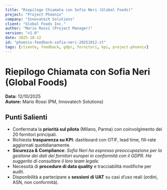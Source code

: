 ```yaml
---
title: "Riepilogo Chiamata con Sofia Neri (Global Foods)"
project: "Project Phoenix"
company: "Innovatech Solutions"
client: "Global Foods Inc."
author: "Mario Rossi (Project Manager)"
version: "v1.0"
date: 2025-10-12
id: "phoenix-feedback-sofia-neri-20251012-it"
tags: [cliente, feedback, gdpr, fornitori, kpi, project-phoenix]
---
```


# Riepilogo Chiamata con Sofia Neri (Global Foods)
**Data:** 12/10/2025  
**Autore:** Mario Rossi (PM, Innovatech Solutions)

## Punti Salienti
- Confermata la **priorità sul pilota** (Milano, Parma) con coinvolgimento dei 20 fornitori principali.
- Richiesta **trasparenza su KPI**: dashboard con OTIF, lead time, fill-rate aggiornati quotidianamente.
- **Sicurezza & Compliance**: *Sofia Neri ha espresso preoccupazione per la gestione dei dati dei fornitori europei in conformità con il GDPR. Ha suggerito di consultare il loro team legale.*
- Necessità di **procedure di data quality** e tracciabilità modifiche per audit.
- Disponibilità a partecipare a **sessioni di UAT** su casi d’uso reali (ordini, ASN, non conformità).
